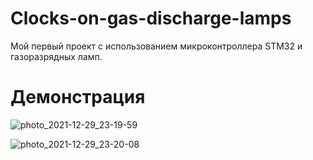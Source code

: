 # Clocks-on-gas-discharge-lamps
Мой первый проект с использованием микроконтроллера STM32 и газоразрядных ламп.
# Демонстрация
![photo_2021-12-29_23-19-59](https://user-images.githubusercontent.com/42744393/147700492-37eb1bea-4e8a-43bd-a9e6-db2f4be93efe.jpg)

![photo_2021-12-29_23-20-08](https://user-images.githubusercontent.com/42744393/147700542-b2f0ce0d-81db-42f9-8813-288f05100708.jpg)
